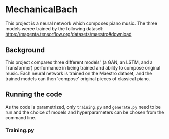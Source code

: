 # MechanicalBach

This project is a neural network which composes piano music. The three models weree trained by the following dataset: https://magenta.tensorflow.org/datasets/maestro#download

## Background 

This project compares three different models' (a GAN, an LSTM, and a Transformer) performance in being trained and ability to compose original music. Each neural network is trained on the Maestro dataset, and the trained models can then 'compose' original pieces of classical piano. 

## Running the code 

As the code is parametrized, only `training.py` and `generate.py` need to be run and the choice of models and hyperparameters can be chosen from the command line. 

### Training.py 







